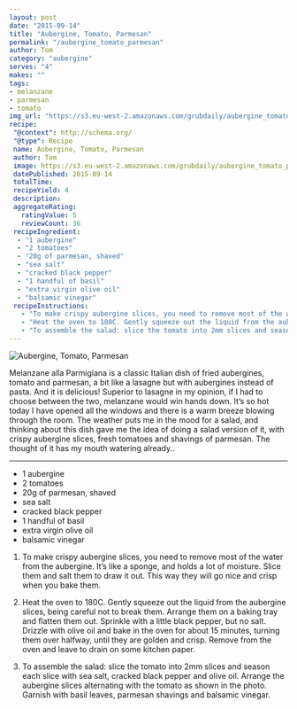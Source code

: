 ```yaml
---
layout: post
date: "2015-09-14"
title: "Aubergine, Tomato, Parmesan"
permalink: "/aubergine_tomato_parmesan"
author: Tom
category: "aubergine"
serves: "4"
makes: ""
tags:
- melanzane
- parmesan
- tomato
img_url: "https://s3.eu-west-2.amazonaws.com/grubdaily/aubergine_tomato_parmesan.jpg"
recipe:
 "@context": http://schema.org/
 "@type": Recipe
 name: Aubergine, Tomato, Parmesan
 author: Tom
 image: https://s3.eu-west-2.amazonaws.com/grubdaily/aubergine_tomato_parmesan.jpg
 datePublished: 2015-09-14
 totalTime:
 recipeYield: 4
 description:
 aggregateRating:
   ratingValue: 5
   reviewCount: 36
 recipeIngredient:
  - "1 aubergine"
  - "2 tomatoes"
  - "20g of parmesan, shaved"
  - "sea salt"
  - "cracked black pepper"
  - "1 handful of basil"
  - "extra virgin olive oil"
  - "balsamic vinegar"
 recipeInstructions:
   - "To make crispy aubergine slices, you need to remove most of the water from the aubergine. It’s like a sponge, and holds a lot of moisture. Slice them and salt them to draw it out. This way they will go nice and crisp when you bake them."
   - "Heat the oven to 180C. Gently squeeze out the liquid from the aubergine slices, being careful not to break them. Arrange them on a baking tray and flatten them out. Sprinkle with a little black pepper, but no salt. Drizzle with olive oil and bake in the oven for about 15 minutes, turning them over halfway, until they are golden and crisp. Remove from the oven and leave to drain on some kitchen paper."
   - "To assemble the salad: slice the tomato into 2mm slices and season each slice with sea salt, cracked black pepper and olive oil. Arrange the aubergine slices alternating with the tomato as shown in the photo. Garnish with basil leaves, parmesan shavings and balsamic vinegar."
---
```

<img src="https://s3.eu-west-2.amazonaws.com/grubdaily/aubergine_tomato_parmesan.jpg" alt="Aubergine, Tomato, Parmesan" />

Melanzane alla Parmigiana is a classic Italian dish of fried aubergines, tomato and parmesan, a bit like a lasagne but with aubergines instead of pasta. And it is delicious! Superior to lasagne in my opinion, if I had to choose between the two, melanzane  would win hands down. It’s so hot today I have opened all the windows and there is a warm breeze blowing through the room. The weather puts me in the mood for a salad, and thinking about this dish gave me the idea of doing a salad version of it, with crispy aubergine slices, fresh tomatoes and shavings of parmesan. The thought of it has my mouth watering already..

---
* 1 aubergine
* 2 tomatoes
* 20g of parmesan, shaved
* sea salt
* cracked black pepper
* 1 handful of basil
* extra virgin olive oil
* balsamic vinegar

1. To make crispy aubergine slices, you need to remove most of the water from the aubergine. It’s like a sponge, and holds a lot of moisture. Slice them and salt them to draw it out. This way they will go nice and crisp when you bake them.

2. Heat the oven to 180C. Gently squeeze out the liquid from the aubergine slices, being careful not to break them. Arrange them on a baking tray and flatten them out. Sprinkle with a little black pepper, but no salt. Drizzle with olive oil and bake in the oven for about 15 minutes, turning them over halfway, until they are golden and crisp. Remove from the oven and leave to drain on some kitchen paper.

3. To assemble the salad: slice the tomato into 2mm slices and season each slice with sea salt, cracked black pepper and olive oil. Arrange the aubergine slices alternating with the tomato as shown in the photo. Garnish with basil leaves, parmesan shavings and balsamic vinegar.

